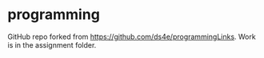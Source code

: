 # programming

GitHub repo forked from https://github.com/ds4e/programmingLinks. Work is in the assignment folder.
